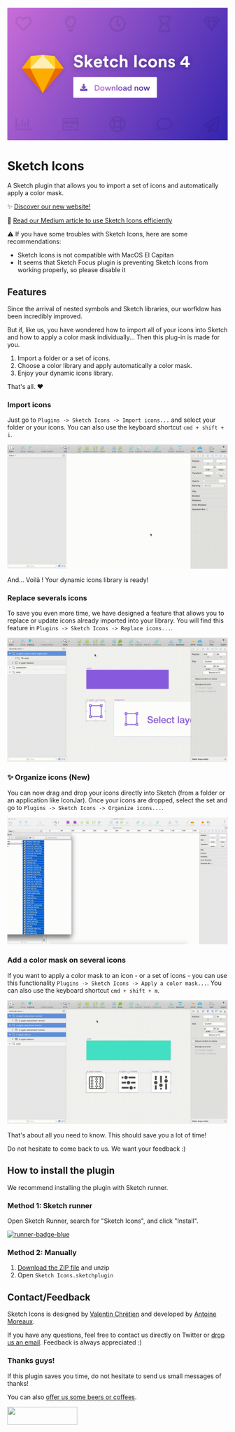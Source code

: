 <a href="https://github.com/AMoreaux/Sketch-Icons/releases/download/v4.0.5/Sketch-Icons.sketchplugin.zip" target="_blank">![alt text](https://raw.githubusercontent.com/AMoreaux/Sketch-Icons/master/images/sketch-icons-4-cover.jpeg)</a>

# Sketch Icons

A Sketch plugin that allows you to import a set of icons and automatically apply a color mask.

✨ <a href="https://sketchicons.com" target="_blank">Discover our new website!</a>

📣 <a href="https://blog.prototypr.io/introducing-sketch-icons-2074d9dc9ed2" target="_blank">Read our Medium article to use Sketch Icons efficiently</a>

⚠️ If you have some troubles with Sketch Icons, here are some recommendations:
- Sketch Icons is not compatible with MacOS El Capitan
- It seems that Sketch Focus plugin is preventing Sketch Icons from working properly, so please disable it

## Features

Since the arrival of nested symbols and Sketch libraries, our worfklow has been incredibly improved.

But if, like us, you have wondered how to import all of your icons into Sketch and how to apply a color mask individually... Then this plug-in is made for you.

1. Import a folder or a set of icons.
2. Choose a color library and apply automatically a color mask.
3. Enjoy your dynamic icons library.

That's all. ❤️

### Import icons

Just go to `Plugins -> Sketch Icons -> Import icons...` and select your folder or your icons. You can also use the keyboard shortcut `cmd + shift + i`.

![alt text](https://raw.githubusercontent.com/AMoreaux/Sketch-Icons/master/images/import-icons.gif)

And... Voilà ! Your dynamic icons library is ready!

### Replace severals icons

To save you even more time, we have designed a feature that allows you to replace or update icons already imported into your library. You will find this feature in `Plugins -> Sketch Icons -> Replace icons...`.

![alt text](https://raw.githubusercontent.com/AMoreaux/Sketch-Icons/master/images/update-icons.gif)

### ✨ Organize icons (New)

You can now drag and drop your icons directly into Sketch (from a folder or an application like IconJar). Once your icons are dropped, select the set and go to `Plugins -> Sketch Icons -> Organize icons...`.

![alt text](https://raw.githubusercontent.com/AMoreaux/Sketch-Icons/master/images/organize-icons.gif)

### Add a color mask on several icons

If you want to apply a color mask to an icon - or a set of icons - you can use this functionality `Plugins -> Sketch Icons -> Apply a color mask...`. You can also use the keyboard shortcut `cmd + shift + m`.

![alt text](https://raw.githubusercontent.com/AMoreaux/Sketch-Icons/master/images/add-mask-icons.gif)

That's about all you need to know. This should save you a lot of time!

Do not hesitate to come back to us. We want your feedback :)

## How to install the plugin

We recommend installing the plugin with Sketch runner.

### Method 1: Sketch runner

 Open Sketch Runner, search for "Sketch Icons", and click "Install".

 <a href="http://bit.ly/SketchRunnerWebsite">
 	<img width="160" height="41" src="http://bit.ly/RunnerBadgeBlue" alt="runner-badge-blue">
 </a>

### Method 2: Manually

1. [Download the ZIP file](https://github.com/AMoreaux/Sketch-Icons/releases/latest) and unzip
2. Open `Sketch Icons.sketchplugin`

## Contact/Feedback

Sketch Icons is designed by [Valentin Chrétien](https://twitter.com/valentinchrt) and developed by [Antoine Moreaux](https://twitter.com/Antoine_Moreaux).

If you have any questions, feel free to contact us directly on Twitter or [drop us an email](mailto:moreaux.antoine@gmail.com). Feedback is always appreciated :)

### Thanks guys!

If this plugin saves you time, do not hesitate to send us small messages of thanks! 

You can also [offer us some beers or coffees](https://www.paypal.me/AntoineMoreaux).

<a href="https://www.paypal.me/AntoineMoreaux">
	<img width="160" height="41" src="https://raw.githubusercontent.com/DWilliames/PDF-export-sketch-plugin/master/images/paypal-badge.png">
</a>
